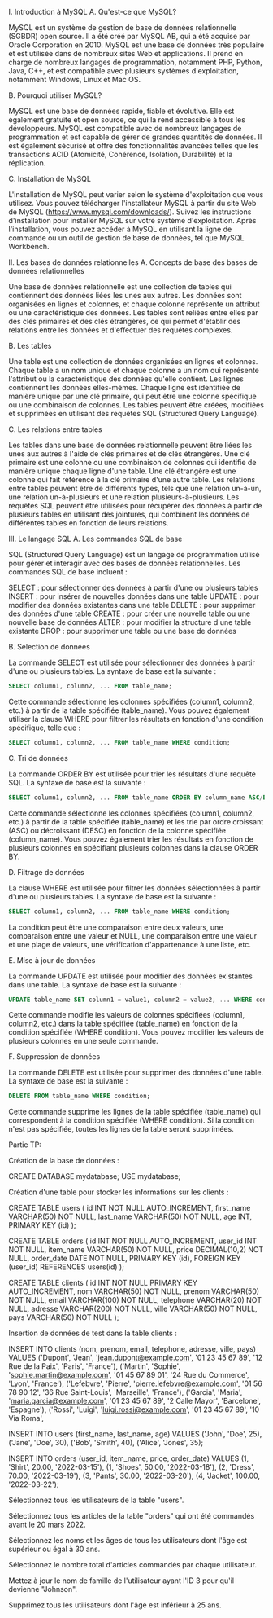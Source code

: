 I. Introduction à MySQL
A. Qu'est-ce que MySQL?

MySQL est un système de gestion de base de données relationnelle (SGBDR) open source. Il a été créé par MySQL AB, qui a été acquise par Oracle Corporation en 2010. MySQL est une base de données très populaire et est utilisée dans de nombreux sites Web et applications. Il prend en charge de nombreux langages de programmation, notamment PHP, Python, Java, C++, et est compatible avec plusieurs systèmes d'exploitation, notamment Windows, Linux et Mac OS.

B. Pourquoi utiliser MySQL?

MySQL est une base de données rapide, fiable et évolutive. Elle est également gratuite et open source, ce qui la rend accessible à tous les développeurs. MySQL est compatible avec de nombreux langages de programmation et est capable de gérer de grandes quantités de données. Il est également sécurisé et offre des fonctionnalités avancées telles que les transactions ACID (Atomicité, Cohérence, Isolation, Durabilité) et la réplication.

C. Installation de MySQL

L'installation de MySQL peut varier selon le système d'exploitation que vous utilisez. Vous pouvez télécharger l'installateur MySQL à partir du site Web de MySQL (https://www.mysql.com/downloads/). Suivez les instructions d'installation pour installer MySQL sur votre système d'exploitation. Après l'installation, vous pouvez accéder à MySQL en utilisant la ligne de commande ou un outil de gestion de base de données, tel que MySQL Workbench.

II. Les bases de données relationnelles
A. Concepts de base des bases de données relationnelles

Une base de données relationnelle est une collection de tables qui contiennent des données liées les unes aux autres. Les données sont organisées en lignes et colonnes, et chaque colonne représente un attribut ou une caractéristique des données. Les tables sont reliées entre elles par des clés primaires et des clés étrangères, ce qui permet d'établir des relations entre les données et d'effectuer des requêtes complexes.

B. Les tables

Une table est une collection de données organisées en lignes et colonnes. Chaque table a un nom unique et chaque colonne a un nom qui représente l'attribut ou la caractéristique des données qu'elle contient. Les lignes contiennent les données elles-mêmes. Chaque ligne est identifiée de manière unique par une clé primaire, qui peut être une colonne spécifique ou une combinaison de colonnes. Les tables peuvent être créées, modifiées et supprimées en utilisant des requêtes SQL (Structured Query Language).

C. Les relations entre tables

Les tables dans une base de données relationnelle peuvent être liées les unes aux autres à l'aide de clés primaires et de clés étrangères. Une clé primaire est une colonne ou une combinaison de colonnes qui identifie de manière unique chaque ligne d'une table. Une clé étrangère est une colonne qui fait référence à la clé primaire d'une autre table. Les relations entre tables peuvent être de différents types, tels que une relation un-à-un, une relation un-à-plusieurs et une relation plusieurs-à-plusieurs. Les requêtes SQL peuvent être utilisées pour récupérer des données à partir de plusieurs tables en utilisant des jointures, qui combinent les données de différentes tables en fonction de leurs relations.

III. Le langage SQL
A. Les commandes SQL de base

SQL (Structured Query Language) est un langage de programmation utilisé pour gérer et interagir avec des bases de données relationnelles. Les commandes SQL de base incluent :

SELECT : pour sélectionner des données à partir d'une ou plusieurs tables
INSERT : pour insérer de nouvelles données dans une table
UPDATE : pour modifier des données existantes dans une table
DELETE : pour supprimer des données d'une table
CREATE : pour créer une nouvelle table ou une nouvelle base de données
ALTER : pour modifier la structure d'une table existante
DROP : pour supprimer une table ou une base de données

B. Sélection de données

La commande SELECT est utilisée pour sélectionner des données à partir d'une ou plusieurs tables. La syntaxe de base est la suivante :

``` SQL 
SELECT column1, column2, ... FROM table_name;

```

Cette commande sélectionne les colonnes spécifiées (column1, column2, etc.) à partir de la table spécifiée (table_name). Vous pouvez également utiliser la clause WHERE pour filtrer les résultats en fonction d'une condition spécifique, telle que :

``` SQL 
SELECT column1, column2, ... FROM table_name WHERE condition;
```



C. Tri de données

La commande ORDER BY est utilisée pour trier les résultats d'une requête SQL. La syntaxe de base est la suivante :

``` SQL 
SELECT column1, column2, ... FROM table_name ORDER BY column_name ASC/DESC;

``` 

Cette commande sélectionne les colonnes spécifiées (column1, column2, etc.) à partir de la table spécifiée (table_name) et les trie par ordre croissant (ASC) ou décroissant (DESC) en fonction de la colonne spécifiée (column_name). Vous pouvez également trier les résultats en fonction de plusieurs colonnes en spécifiant plusieurs colonnes dans la clause ORDER BY.

D. Filtrage de données

La clause WHERE est utilisée pour filtrer les données sélectionnées à partir d'une ou plusieurs tables. La syntaxe de base est la suivante :

``` SQL
SELECT column1, column2, ... FROM table_name WHERE condition;
```

La condition peut être une comparaison entre deux valeurs, une comparaison entre une valeur et NULL, une comparaison entre une valeur et une plage de valeurs, une vérification d'appartenance à une liste, etc.

E. Mise à jour de données

La commande UPDATE est utilisée pour modifier des données existantes dans une table. La syntaxe de base est la suivante :

``` SQL 
UPDATE table_name SET column1 = value1, column2 = value2, ... WHERE condition;
```

Cette commande modifie les valeurs de colonnes spécifiées (column1, column2, etc.) dans la table spécifiée (table_name) en fonction de la condition spécifiée (WHERE condition). Vous pouvez modifier les valeurs de plusieurs colonnes en une seule commande.

F. Suppression de données

La commande DELETE est utilisée pour supprimer des données d'une table. La syntaxe de base est la suivante :

``` SQL
DELETE FROM table_name WHERE condition;
```

Cette commande supprime les lignes de la table spécifiée (table_name) qui correspondent à la condition spécifiée (WHERE condition). Si la condition n'est pas spécifiée, toutes les lignes de la table seront supprimées.








Partie TP:

Création de la base de données :

CREATE DATABASE mydatabase;
USE mydatabase;



Création d'une table pour stocker les informations sur les clients :

CREATE TABLE users (
  id INT NOT NULL AUTO_INCREMENT,
  first_name VARCHAR(50) NOT NULL,
  last_name VARCHAR(50) NOT NULL,
  age INT,
  PRIMARY KEY (id)
);

CREATE TABLE orders (
  id INT NOT NULL AUTO_INCREMENT,
  user_id INT NOT NULL,
  item_name VARCHAR(50) NOT NULL,
  price DECIMAL(10,2) NOT NULL,
  order_date DATE NOT NULL,
  PRIMARY KEY (id),
  FOREIGN KEY (user_id) REFERENCES users(id)
);

CREATE TABLE clients (
  id INT NOT NULL PRIMARY KEY AUTO_INCREMENT,
  nom VARCHAR(50) NOT NULL,
  prenom VARCHAR(50) NOT NULL,
  email VARCHAR(100) NOT NULL,
  telephone VARCHAR(20) NOT NULL,
  adresse VARCHAR(200) NOT NULL,
  ville VARCHAR(50) NOT NULL,
  pays VARCHAR(50) NOT NULL
);



Insertion de données de test dans la table clients :

INSERT INTO clients (nom, prenom, email, telephone, adresse, ville, pays)
VALUES
('Dupont', 'Jean', 'jean.dupont@example.com', '01 23 45 67 89', '12 Rue de la Paix', 'Paris', 'France'),
('Martin', 'Sophie', 'sophie.martin@example.com', '01 45 67 89 01', '24 Rue du Commerce', 'Lyon', 'France'),
('Lefebvre', 'Pierre', 'pierre.lefebvre@example.com', '01 56 78 90 12', '36 Rue Saint-Louis', 'Marseille', 'France'),
('Garcia', 'Maria', 'maria.garcia@example.com', '01 23 45 67 89', '2 Calle Mayor', 'Barcelone', 'Espagne'),
('Rossi', 'Luigi', 'luigi.rossi@example.com', '01 23 45 67 89', '10 Via Roma',


INSERT INTO users (first_name, last_name, age)
VALUES
  ('John', 'Doe', 25),
  ('Jane', 'Doe', 30),
  ('Bob', 'Smith', 40),
  ('Alice', 'Jones', 35);

INSERT INTO orders (user_id, item_name, price, order_date)
VALUES
  (1, 'Shirt', 20.00, '2022-03-15'),
  (1, 'Shoes', 50.00, '2022-03-18'),
  (2, 'Dress', 70.00, '2022-03-19'),
  (3, 'Pants', 30.00, '2022-03-20'),
  (4, 'Jacket', 100.00, '2022-03-22');



  Sélectionnez tous les utilisateurs de la table "users".

Sélectionnez tous les articles de la table "orders" qui ont été commandés avant le 20 mars 2022.

Sélectionnez les noms et les âges de tous les utilisateurs dont l'âge est supérieur ou égal à 30 ans.

Sélectionnez le nombre total d'articles commandés par chaque utilisateur.

Mettez à jour le nom de famille de l'utilisateur ayant l'ID 3 pour qu'il devienne "Johnson".

Supprimez tous les utilisateurs dont l'âge est inférieur à 25 ans.